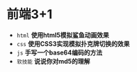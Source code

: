 # 前端3+1
- `html` **使用html5模拟鲨鱼动画效果**
- `css` **使用CSS3实现模拟扑克牌切换的效果**
- `js` **手写一个base64编码的方法**
- `软技能` **说说你对md5的理解**

